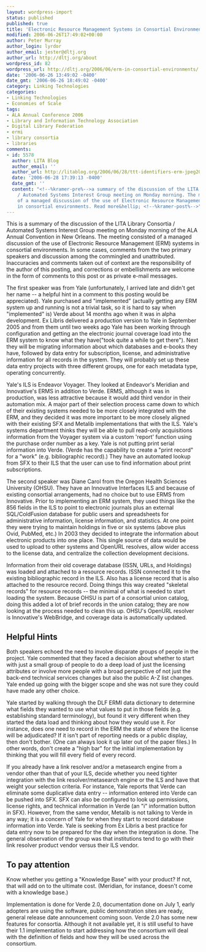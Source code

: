 ```yaml
---
layout: wordpress-import
status: published
published: true
title: 'Electronic Resource Management Systems in Consortial Environments'
modified: 2006-06-26T17:49:02+00:00
author: Peter Murray
author_login: lyrdor
author_email: jester@dltj.org
author_url: http://dltj.org/about
wordpress_id: 82
wordpress_url: http://dltj.org/2006/06/erm-in-consortial-environments/
date: '2006-06-26 13:49:02 -0400'
date_gmt: '2006-06-26 18:49:02 -0400'
category: Linking Technologies
categories:
- Linking Technologies
- Economies of Scale
tags:
- ALA Annual Conference 2006
- Library and Information Technology Association
- Digital Library Federation
- ermi
- library consortia
- libraries
comments:
- id: 5578
  author: LITA Blog
  author_email: ''
  author_url: http://litablog.org/2006/06/28/ttt-identifiers-erm-jpeg2000/
  date: '2006-06-28 17:39:13 -0400'
  date_gmt: ''
  content: "<!--%kramer-pre%-->a summary of the discussion of the LITA Library Consortia
    / Automated Systems Interest Group meeting on Monday morning. The meeting consisted
    of a managed discussion of the use of Electronic Resource Management (ERM) systems
    in consortial environments. Read more&hellip; <!--%kramer-post%-->"
---
```

<p>This is a summary of the discussion of the LITA Library Consortia / Automated Systems Interest Group meeting on Monday morning of the ALA Annual Convention in New Orleans.  The meeting consisted of a managed discussion of the use of Electronic Resource Management (ERM) systems in consortial environments.  In some cases, comments from the two primary speakers and discussion among the commingled and unattributed.  Inaccuracies and comments taken out of context are the responsibility of the author of this posting, and corrections or embellishments are welcome in the form of comments to this post or as private e-mail messages.</p>
<p>The first speaker was from Yale (unfortunately, I arrived late and didn't get her name -- a helpful hint in a comment to this posting would be appreciated).  Yale purchased and "implemented" (actually getting any ERM system up and running is not a trivial task, so it is hard to say when "implemented" is) Verde about 14 months ago when it was in alpha development.  Ex Libris delivered a production version to Yale in September 2005 and from them until two weeks ago Yale has been working through configuration and getting an the electronic journal coverage load into the ERM system to know what they have("took quite a while to get there").  Next they will be migrating information about which databases and e-books they have, followed by data entry for subscription, license, and administrative information for all records in the system.  They will probably set up these data entry projects with three different groups, one for each metadata type, operating concurrently.</p>
<p>Yale's ILS is Endeavor Voyager.  They looked at Endeavor's Meridian and Innovative's ERMS in addition to Verde.  ERMS, although it was in production, was less attractive because it would add third vendor in their automation mix.  A major part of their selection process came down to which of their existing systems needed to be more closely integrated with the ERM, and they decided it was more important to be more closely aligned with their existing SFX and Metalib implementations that with the ILS.  Yale's systems department thinks they will be able to pull read-only acquisitions information from the Voyager system via a custom 'report' function using the purchase order number as a key.  Yale is not putting print serial information into Verde.  (Verde has the capability to create a "print record" for a "work" (e.g. bibliographic record).)  They have an automated lookup from SFX to their ILS that the user can use to find information about print subscriptions.</p>
<p>The second speaker was Diane Carol from the Oregon Health Sciences University (OHSU).  They have an Innovative Interfaces ILS and because of existing consortial arrangements, had no choice but to use ERMS from Innovative.  Prior to implementing an ERM system, they used things like the 856 fields in the ILS to point to electronic journals plus an external SQL/ColdFusion database for public users and spreadsheets for administrative information, license information, and statistics.  At one point they were trying to maintain holdings in five or six systems (above plus Ovid, PubMed, etc.)  In 2003 they decided to integrate the information about electronic products into one place.  This single source of data would be used to upload to other systems and OpenURL resolves, allow wider access to the license data, and centralize the collection development decisions.</p>
<p>Information from their old coverage database (ISSN, URLs, and Holdings) was loaded and attached to a resource records.  ISSN connected it to the existing bibliographic record in the ILS.  Also has a license record that is also attached to the resource record.  Doing things this way created "skeletal records" for resource records -- the minimal of what is needed to start loading the system.  Because OHSU is part of a consortial union catalog, doing this added a lot of brief records in the union catalog; they are now looking at the process needed to clean this up.  OHSU's OpenURL resolver is Innovative's WebBridge, and coverage data is automatically updated.</p>
<h2>Helpful Hints</h2>
<p>Both speakers echoed the need to involve disparate groups of people in the project.  Yale commented that they faced a decision about whether to start with just a small group of people to do a deep load of just the licensing attributes or involve more people with a broad perspective of not just the back-end technical services changes but also the public A-Z list changes.  Yale ended up going with the bigger scope and she was not sure they could have made any other choice.</p>
<p>Yale started by walking through the DLF ERMI data dictionary to determine what fields they wanted to use what values to put in those fields (e.g. establishing standard terminology), but found it very different when they started the data load and thinking about how they would use it.  For instance, does one need to record in the ERM the state of where the license will be adjudicated?  If it isn't part of reporting needs or a public display, then don't bother.  (One can always look it up later out of the paper files.)  In other words, don't create a "high bar" for the initial implementation by thinking that you will fill every field of every record.</p>
<p>If you already have a link resolver and/or a metasearch engine from a vendor other than that of your ILS, decide whether you need tighter integration with the link resolver/metasearch engine or the ILS and have that weight your selection criteria.  For instance, Yale reports that Verde can eliminate some duplicative data entry -- information entered into Verde can be pushed into SFX.  SFX can also be configured to look up permissions, license rights, and technical information in Verde (an "i" information button in SFX).  However, from the same vendor, Metalib is not talking to Verde in any way; it is a concern of Yale for when they start to record database information into Verde.  Yale is seeking from Ex Libris a best practice for data entry now to be prepared for the day when the integration is done.  The general observation of the group was that institutions tend to go with their link resolver product vendor versus their ILS vendor.</p>
<h2>To pay attention</h2>
<p>Know whether you getting a "Knowledge Base" with your product?  If not, that will add on to the ultimate cost.  (Meridian, for instance, doesn't come with a knowledge base.)</p>
<p>Implementation is done for Verde 2.0, documentation done on July 1, early adopters are using the software, public demonstration sites are ready, general release date announcement coming soon.  Verde 2.0 has some new features for consortia.  Although it not available yet, it is still useful to have their 1.1 implementation to start addressing how the consortium will deal with the definition of fields and how they will be used across the consortium.</p>
